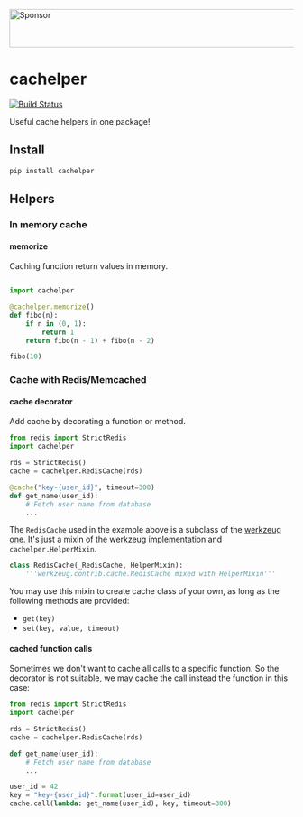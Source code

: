 <a href="https://app.codesponsor.io/link/MY7qFCdB7bDgiBqdjtV9ASYi/suzaku/cachelper" rel="nofollow"><img src="https://app.codesponsor.io/embed/MY7qFCdB7bDgiBqdjtV9ASYi/suzaku/cachelper.svg" style="width: 888px; height: 68px;" alt="Sponsor" /></a>

cachelper
==========

[![Build Status](https://travis-ci.org/suzaku/cachelper.svg?branch=master)](https://travis-ci.org/suzaku/cachelper)

Useful cache helpers in one package!

## Install

```bash
pip install cachelper
```

## Helpers

### In memory cache

#### memorize

Caching function return values in memory.


```python

import cachelper

@cachelper.memorize()
def fibo(n):
    if n in (0, 1):
        return 1
    return fibo(n - 1) + fibo(n - 2)

fibo(10)
```

### Cache with Redis/Memcached

#### cache decorator

Add cache by decorating a function or method.

```python
from redis import StrictRedis
import cachelper

rds = StrictRedis()
cache = cachelper.RedisCache(rds)

@cache("key-{user_id}", timeout=300)
def get_name(user_id):
    # Fetch user name from database
    ...
```

The `RedisCache` used in the example above is a subclass of the [werkzeug one](http://werkzeug.pocoo.org/docs/0.12/contrib/cache/#werkzeug.contrib.cache.RedisCache).
It's just a mixin of the werkzeug implementation and `cachelper.HelperMixin`.


```python
class RedisCache(_RedisCache, HelperMixin):
    '''werkzeug.contrib.cache.RedisCache mixed with HelperMixin'''
```

You may use this mixin to create cache class of your own, as long as the following methods are provided:

- `get(key)`
- `set(key, value, timeout)`

#### cached function calls

Sometimes we don't want to cache all calls to a specific function.
So the decorator is not suitable, we may cache the call instead the function in this case:


```python
from redis import StrictRedis
import cachelper

rds = StrictRedis()
cache = cachelper.RedisCache(rds)

def get_name(user_id):
    # Fetch user name from database
    ...

user_id = 42
key = "key-{user_id}".format(user_id=user_id)
cache.call(lambda: get_name(user_id), key, timeout=300)
```
